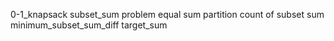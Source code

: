 0-1_knapsack
subset_sum problem
equal sum partition
count of subset sum
minimum_subset_sum_diff
target_sum
